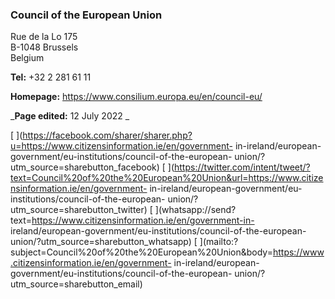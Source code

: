 ###  Council of the European Union

Rue de la Lo 175  
B-1048 Brussels  
Belgium

**Tel:** +32 2 281 61 11

**Homepage:** [ https://www.consilium.europa.eu/en/council-eu/
](https://www.consilium.europa.eu/en/council-eu/)

_**Page edited:** 12 July 2022 _

[
](https://facebook.com/sharer/sharer.php?u=https://www.citizensinformation.ie/en/government-
in-ireland/european-government/eu-institutions/council-of-the-european-
union/?utm_source=sharebutton_facebook) [
](https://twitter.com/intent/tweet/?text=Council%20of%20the%20European%20Union&url=https://www.citizensinformation.ie/en/government-
in-ireland/european-government/eu-institutions/council-of-the-european-
union/?utm_source=sharebutton_twitter) [
](whatsapp://send?text=https://www.citizensinformation.ie/en/government-in-
ireland/european-government/eu-institutions/council-of-the-european-
union/?utm_source=sharebutton_whatsapp) [
](mailto:?subject=Council%20of%20the%20European%20Union&body=https://www.citizensinformation.ie/en/government-
in-ireland/european-government/eu-institutions/council-of-the-european-
union/?utm_source=sharebutton_email) [ ](javascript:void\(0\))
